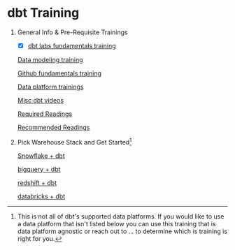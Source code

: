 # dbt Training
1. General Info & Pre-Requisite Trainings

   - [x] [dbt labs fundamentals training](https://www.linkedin.com/in/alec-peters/)
   
   [Data modeling training](https://www.linkedin.com/in/alec-peters/)
   
   [Github fundamentals training](https://www.linkedin.com/in/alec-peters/)
   
   [Data platform trainings](https://www.linkedin.com/in/alec-peters/)
   
   [Misc dbt videos](https://www.linkedin.com/in/alec-peters/)
   
   [Required Readings](https://www.linkedin.com/in/alec-peters/)
   
   [Recommended Readings](https://www.linkedin.com/in/alec-peters/)
   
2. Pick Warehouse Stack and Get Started[^1]

   [Snowflake + dbt](https://github.com/analytics8/dbt/tree/main/Training#steps-for-our-a8-dbt-training)
   
   [bigquery + dbt](https://www.linkedin.com/in/alec-peters/)
   
   [redshift + dbt](https://www.linkedin.com/in/alec-peters/)
   
   [databricks + dbt](https://www.linkedin.com/in/alec-peters/)

[^1]: This is not all of dbt's supported data platforms. If you would like to use a data platform that isn't listed below you can use this training that is data platform agnostic or reach out to ... to determine which is training is right for you.
